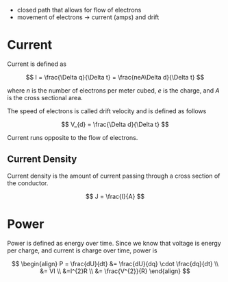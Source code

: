 - closed path that allows for flow of electrons
- movement of electrons -> current (amps) and drift

# Current

Current is defined as 

$$
I = \frac{\Delta q}{\Delta t} = \frac{neA\Delta d}{\Delta t}
$$

where $n$ is the number of electrons per meter cubed, $e$ is the charge, and $A$ is the cross sectional area.

The speed of electrons is called drift velocity and is defined as follows

$$
V_{d} = \frac{\Delta d}{\Delta t}
$$

Current runs opposite to the flow of electrons.

## Current Density

Current density is the amount of current passing through a cross section of the conductor.

$$
J = \frac{I}{A}
$$

# Power

Power is defined as energy over time. Since we know that voltage is energy per charge, and current is charge over time, power is

$$
\begin{align}
P = \frac{dU}{dt} &= \frac{dU}{dq} \cdot \frac{dq}{dt} \\
&= VI \\
&=I^{2}R \\
&= \frac{V^{2}}{R}
\end{align}
$$